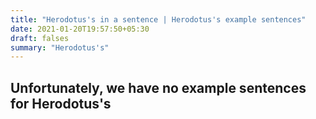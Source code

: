 ```yaml
---
title: "Herodotus's in a sentence | Herodotus's example sentences"
date: 2021-01-20T19:57:50+05:30
draft: falses
summary: "Herodotus's"
---
```

## Unfortunately, we have no example sentences for Herodotus's                 
